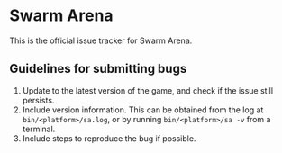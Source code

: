 # Swarm Arena

This is the official issue tracker for Swarm Arena.

## Guidelines for submitting bugs

1. Update to the latest version of the game, and check if the issue still persists.
1. Include version information.
   This can be obtained from the log at `bin/<platform>/sa.log`, or by running `bin/<platform>/sa -v` from a terminal.
1. Include steps to reproduce the bug if possible.
